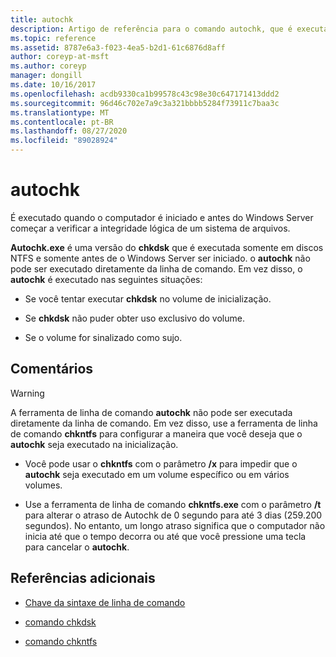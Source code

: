 ```yaml
---
title: autochk
description: Artigo de referência para o comando autochk, que é executado quando o computador é iniciado e antes do Windows Server começar a verificar a integridade lógica de um sistema de arquivos.
ms.topic: reference
ms.assetid: 8787e6a3-f023-4ea5-b2d1-61c6876d8aff
author: coreyp-at-msft
ms.author: coreyp
manager: dongill
ms.date: 10/16/2017
ms.openlocfilehash: acdb9330ca1b99578c43c98e30c647171413ddd2
ms.sourcegitcommit: 96d46c702e7a9c3a321bbbb5284f73911c7baa3c
ms.translationtype: MT
ms.contentlocale: pt-BR
ms.lasthandoff: 08/27/2020
ms.locfileid: "89028924"
---
```

# <a name="autochk"></a>autochk

É executado quando o computador é iniciado e antes do Windows Server começar a verificar a integridade lógica de um sistema de arquivos.

**Autochk.exe** é uma versão do **chkdsk** que é executada somente em discos NTFS e somente antes de o Windows Server ser iniciado. o **autochk** não pode ser executado diretamente da linha de comando. Em vez disso, o **autochk** é executado nas seguintes situações:

- Se você tentar executar **chkdsk** no volume de inicialização.

- Se **chkdsk** não puder obter uso exclusivo do volume.

- Se o volume for sinalizado como sujo.

## <a name="remarks"></a>Comentários

> [!WARNING]
> A ferramenta de linha de comando **autochk** não pode ser executada diretamente da linha de comando. Em vez disso, use a ferramenta de linha de comando **chkntfs** para configurar a maneira que você deseja que o **autochk** seja executado na inicialização.
>
> - Você pode usar o **chkntfs** com o parâmetro **/x** para impedir que o **autochk** seja executado em um volume específico ou em vários volumes.
>
> - Use a ferramenta de linha de comando **chkntfs.exe** com o parâmetro **/t** para alterar o atraso de Autochk de 0 segundo para até 3 dias (259.200 segundos). No entanto, um longo atraso significa que o computador não inicia até que o tempo decorra ou até que você pressione uma tecla para cancelar o **autochk**.

## <a name="additional-references"></a>Referências adicionais

- [Chave da sintaxe de linha de comando](command-line-syntax-key.md)

- [comando chkdsk](chkdsk.md)

- [comando chkntfs](chkntfs.md)
